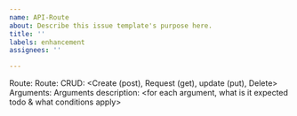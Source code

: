 ```yaml
---
name: API-Route
about: Describe this issue template's purpose here.
title: ''
labels: enhancement
assignees: ''

---
```


Route: <Name>
Route: <Description>
CRUD: <Create (post), Request (get), update (put), Delete>
	Arguments: <list>
	Arguments description: <for each argument, what is it expected todo & what conditions apply>